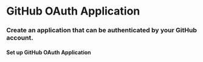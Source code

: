 # GitHub OAuth Application

### Create an application that can be authenticated by your GitHub account.
#### Set up GitHub OAuth Application


